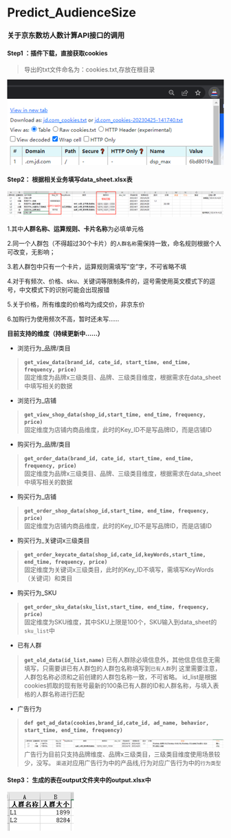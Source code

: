# Predict_AudienceSize

### 关于京东数坊人数计算API接口的调用

#### Step1 ：插件下载，直接获取cookies
> 导出的txt文件命名为：cookies.txt,存放在根目录

![1](pic/1.png)

#### Step2： 根据相关业务填写data_sheet.xlsx表
![2](pic/2.png)

1.其中**人群名称、运算规则、卡片名称**为必填单元格<br>

2.同一个人群包（不得超过30个卡片）的`人群名称`需保持一致，命名规则根据个人可改变，无影响；<br>

3.若人群包中只有一个卡片，运算规则需填写“空”字，不可省略不填<br>

4.对于有频次、价格、sku、关键词等限制条件的，逗号需使用英文模式下的逗号，中文模式下的识别可能会出现报错<br>

5.关于价格，所有维度的价格均为成交价，非京东价<br>

6.加购行为使用频次不高，暂时还未写……

**目前支持的维度（持续更新中……）**
- 浏览行为_品牌/类目
> **`get_view_data(brand_id, cate_id, start_time, end_time, frequency, price)`**<br>
> 固定维度为品牌x三级类目、品牌、三级类目维度，根据需求在data_sheet中填写相关的数据
- 浏览行为_店铺
>**`get_view_shop_data(shop_id,start_time, end_time, frequency, price)`**<br>
>固定维度为店铺内商品维度，此时的Key_ID不是写品牌ID，而是店铺ID
- 购买行为_品牌/类目
> **`get_order_data(brand_id, cate_id, start_time, end_time, frequency, price)`**<br>
> 固定维度为品牌x三级类目、品牌、三级类目维度，根据需求在data_sheet中填写相关的数据
- 购买行为_店铺
>**`get_order_shop_data(shop_id,start_time, end_time, frequency, price)`**<br>
>固定维度为店铺内商品维度，此时的Key_ID不是写品牌ID，而是店铺ID
- 购买行为_关键词x三级类目
> **`get_order_keycate_data(shop_id,cate_id,keyWords,start_time, end_time, frequency, price)`**<br>
>固定维度为关键词x三级类目，此时的Key_ID不填写，需填写KeyWords（关键词）和类目
- 购买行为_SKU
> **`get_order_sku_data(sku_list,start_time, end_time, frequency, price)`**<br>
>固定维度为SKU维度，其中SKU上限是100个，SKU输入到data_sheet的`sku_list`中
- 已有人群
>**`get_old_data(id_list,name)`**
> 已有人群除必填信息外，其他信息信息无需填写，只需要讲已有人群包的人群包名称填写到`已有人群`列
> 这里需要注意，人群包名称必须和之前创建的人群包名称一致，不可省略。
> id_list是根据cookies抓取的现有账号最新的100条已有人群的ID和人群名称，与填入表格的人群名称进行匹配
- 广告行为
> **`def get_ad_data(cookies,brand_id,cate_id, ad_name, behavior, start_time, end_time, frequency)`**
> 
> ![4](pic/4.png)
> 广告行为目前只支持品牌维度、品牌x三级类目，三级类目维度使用场景较少，没写。
> `渠道`对应用广告行为中的产品线,行为对应广告行为中的`行为类型`


#### Step3： 生成的表在output文件夹中的output.xlsx中
![3](pic/3.png)


